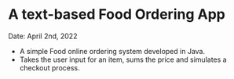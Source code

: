 # A text-based Food Ordering App
Date: April 2nd, 2022
* A simple Food online ordering system developed in Java.
* Takes the user input for an item, sums the price and simulates a checkout process.
